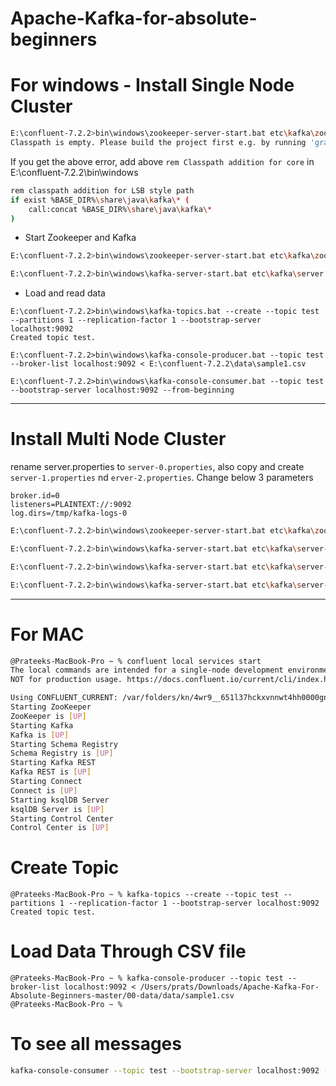 # Apache-Kafka-for-absolute-beginners

# For windows - Install Single Node Cluster

```sh
E:\confluent-7.2.2>bin\windows\zookeeper-server-start.bat etc\kafka\zookeeper.properties
Classpath is empty. Please build the project first e.g. by running 'gradlew jarAll'
```

If you get the above error, add above `rem Classpath addition for core` in E:\confluent-7.2.2\bin\windows

```sh
rem classpath addition for LSB style path
if exist %BASE_DIR%\share\java\kafka\* (
	call:concat %BASE_DIR%\share\java\kafka\*
)
```

- Start Zookeeper and Kafka

```sh
E:\confluent-7.2.2>bin\windows\zookeeper-server-start.bat etc\kafka\zookeeper.properties

E:\confluent-7.2.2>bin\windows\kafka-server-start.bat etc\kafka\server.properties
```

- Load and read data

```
E:\confluent-7.2.2>bin\windows\kafka-topics.bat --create --topic test --partitions 1 --replication-factor 1 --bootstrap-server localhost:9092
Created topic test.

E:\confluent-7.2.2>bin\windows\kafka-console-producer.bat --topic test --broker-list localhost:9092 < E:\confluent-7.2.2\data\sample1.csv

E:\confluent-7.2.2>bin\windows\kafka-console-consumer.bat --topic test --bootstrap-server localhost:9092 --from-beginning
```
------------------

# Install Multi Node Cluster

rename server.properties to `server-0.properties`, also copy and create `server-1.properties` nd `erver-2.properties`. Change below 3 parameters

```
broker.id=0
listeners=PLAINTEXT://:9092
log.dirs=/tmp/kafka-logs-0
```


```sh
E:\confluent-7.2.2>bin\windows\zookeeper-server-start.bat etc\kafka\zookeeper.properties

E:\confluent-7.2.2>bin\windows\kafka-server-start.bat etc\kafka\server-0.properties

E:\confluent-7.2.2>bin\windows\kafka-server-start.bat etc\kafka\server-1.properties

E:\confluent-7.2.2>bin\windows\kafka-server-start.bat etc\kafka\server-2.properties

```

----------------------------------
# For MAC

```sh
@Prateeks-MacBook-Pro ~ % confluent local services start
The local commands are intended for a single-node development environment only,
NOT for production usage. https://docs.confluent.io/current/cli/index.html

Using CONFLUENT_CURRENT: /var/folders/kn/4wr9__651l37hckxvnnwt4hh0000gn/T/confluent.793004
Starting ZooKeeper
ZooKeeper is [UP]
Starting Kafka
Kafka is [UP]
Starting Schema Registry
Schema Registry is [UP]
Starting Kafka REST
Kafka REST is [UP]
Starting Connect
Connect is [UP]
Starting ksqlDB Server
ksqlDB Server is [UP]
Starting Control Center
Control Center is [UP]
```

# Create Topic

```
@Prateeks-MacBook-Pro ~ % kafka-topics --create --topic test --partitions 1 --replication-factor 1 --bootstrap-server localhost:9092
Created topic test.
```

# Load Data Through CSV file

```
@Prateeks-MacBook-Pro ~ % kafka-console-producer --topic test --broker-list localhost:9092 < /Users/prats/Downloads/Apache-Kafka-For-Absolute-Beginners-master/00-data/data/sample1.csv 
@Prateeks-MacBook-Pro ~ % 
```

# To see all messages

```sh
kafka-console-consumer --topic test --bootstrap-server localhost:9092 --from-beginning
```

